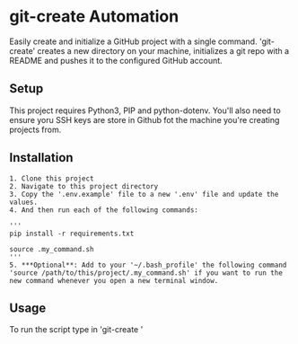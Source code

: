 # git-create Automation

Easily create and initialize a GitHub project with a single command.
'git-create' creates a new directory on your machine, initializes a git repo with a README and pushes it to the configured GitHub account.

## Setup
This project requires Python3, PIP and python-dotenv.
You'll also need to ensure yoru SSH keys are store in Github fot the machine you're creating projects from.


## Installation
	1. Clone this project
	2. Navigate to this project directory
	3. Copy the '.env.example' file to a new '.env' file and update the values.
	4. And then run each of the following commands:

	'''
	pip install -r requirements.txt

	source .my_command.sh
	'''
	5. ***Optional**: Add to your '~/.bash_profile' the following command 'source /path/to/this/project/.my_command.sh' if you want to run the new command whenever you open a new terminal window.


## Usage
To run the script type in 'git-create <name of your new project>'

